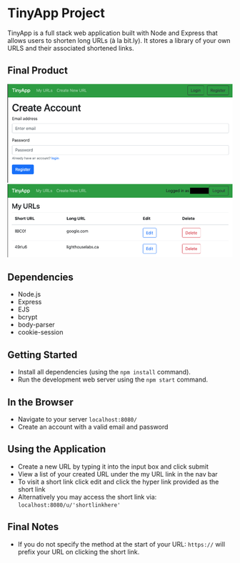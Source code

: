 # TinyApp Project

TinyApp is a full stack web application built with Node and Express that allows users to shorten long URLs (à la bit.ly).
It stores a library of your own URLS and their associated shortened links. 

## Final Product

!["Register"](https://github.com/rewpt/tinyapp/blob/master/docs/Register.png?raw=true)
!["Login"](https://github.com/rewpt/tinyapp/blob/master/docs/URLindex.png?raw=true)

## Dependencies

- Node.js
- Express
- EJS
- bcrypt
- body-parser
- cookie-session

## Getting Started

- Install all dependencies (using the `npm install` command).
- Run the development web server using the `npm start` command.

## In the Browser
- Navigate to your server `localhost:8080/`
- Create an account with a valid email and password

## Using the Application
- Create a new URL by typing it into the input box and click submit 
- View a list of your created URL under the my URL link in the nav bar
- To visit a short link click edit and click the hyper link provided as the short link
- Alternatively you may access the short link via:
 `localhost:8080/u/'shortlinkhere'`

## Final Notes
- If you do not specify the method at the start of your URL: `https://` will prefix your URL on clicking the short link. 